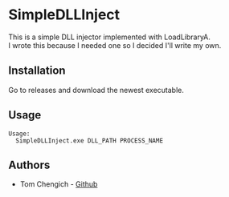 # SimpleDLLInject
This is a simple DLL injector implemented with LoadLibraryA.  
I wrote this because I needed one so I decided I'll write my own.  

## Installation
Go to releases and download the newest executable.  

## Usage

```
Usage:
  SimpleDLLInject.exe DLL_PATH PROCESS_NAME
```

## Authors
* Tom Chengich - [Github](https://github.com/TomKatom)
